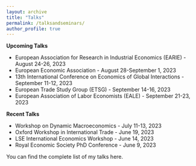 ```yaml
---
layout: archive
title: "Talks"
permalink: /talksandseminars/
author_profile: true
---
```


**Upcoming Talks**
- <a href="https://earie.org/earie-2023-rome/" style="text-decoration: none" target="_blank">European Association for Research in Industrial Economics (EARIE) </a>  - August 24-26, 2023
- <a href="https://www.eea-esem-congresses.org" style="text-decoration: none" target="_blank">European Economic Association  </a>  - August 28-September 1, 2023
- <a href="https://www.uniba.it/it/ricerca/dipartimenti/dse/e.g.i" style="text-decoration: none" target="_blank">13th International Conference on Economics of Global Interactions </a>  - September 11-12, 2023
- <a href="https://www.etsg.org" style="text-decoration: none" target="_blank">European Trade Study Group (ETSG) </a>  - September 14-16, 2023
- <a href="https://eale2023prague.eu" style="text-decoration: none" target="_blank">European Association of Labor Economists (EALE)</a> - September 21-23, 2023
 
**Recent Talks**
- <a href="https://workshop.webs.uvigo.es" style="text-decoration: none" target="_blank">Workshop on Dynamic Macroeconomics </a>  - July 11-13, 2023
- <a href="https://talks.ox.ac.uk/talks/id/826d8ed2-509c-4b9f-82e5-85de4ece6199/" style="text-decoration: none" target="_blank"> Oxford Workshop in International Trade </a>  - June 19, 2023
- <a href="https://cep.lse.ac.uk/_new/EVENTS/International-Economics-Workshop/" style="text-decoration: none" target="_blank">LSE International Economics Workshop </a>  - June 14, 2023
- <a href="https://res.org.uk/wp-content/uploads/2023/05/PhD-Conference-programme-2023-final-3.pdf" style="text-decoration: none" target="_blank">Royal Economic Society PhD Conference </a>  - June 9, 2023

You can find the complete list of my talks <a href="https://github.com/fabrizioleone/Resume/raw/main/CV_FL.pdf" style="text-decoration: none" target="_blank">here</a>.
